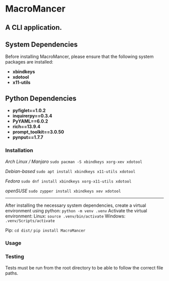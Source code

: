 # MacroMancer

## A CLI application.


## System Dependencies

Before installing MacroMancer, please ensure that the following system packages are installed:

- **xbindkeys**
- **xdotool**
- **x11-utils**

## Python Dependencies

- **pyfiglet==1.0.2**
- **inquirerpy==0.3.4**
- **PyYAML==6.0.2**
- **rich==13.9.4**
- **prompt_toolkit==3.0.50**
- **pynput==1.7.7**

### Installation
*Arch Linux / Manjaro*
`sudo pacman -S xbindkeys xorg-xev xdotool`

*Debian-based*
`sudo apt install xbindkeys x11-utils xdotool`

*Fedora*
`sudo dnf install xbindkeys xorg-x11-utils xdotool`

*openSUSE*
`sudo zypper install xbindkeys xev xdotool`

---
After installing the necessary system dependencies, create a virtual environment using python:
`python -m venv .venv`
Activate the virtual environment:
Linux:
`source .venv/bin/activate`
Windows:
`.venv/Scripts/activate`

Pip:
`cd dist/`
`pip install MacroMancer`


### Usage


### Testing
Tests must be run from the root directory to be able to follow the correct file paths.

